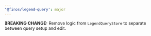 ```yaml
---
'@finos/legend-query': major
---
```


**BREAKING CHANGE:** Remove logic from `LegendQueryStore` to separate between query setup and edit.
